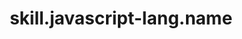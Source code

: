 ---
unique-name: javascript-lang
type: programming-language
title: skill.javascript-lang.name
description: skill.javascript-lang.desc
proficiency-level: 3
---